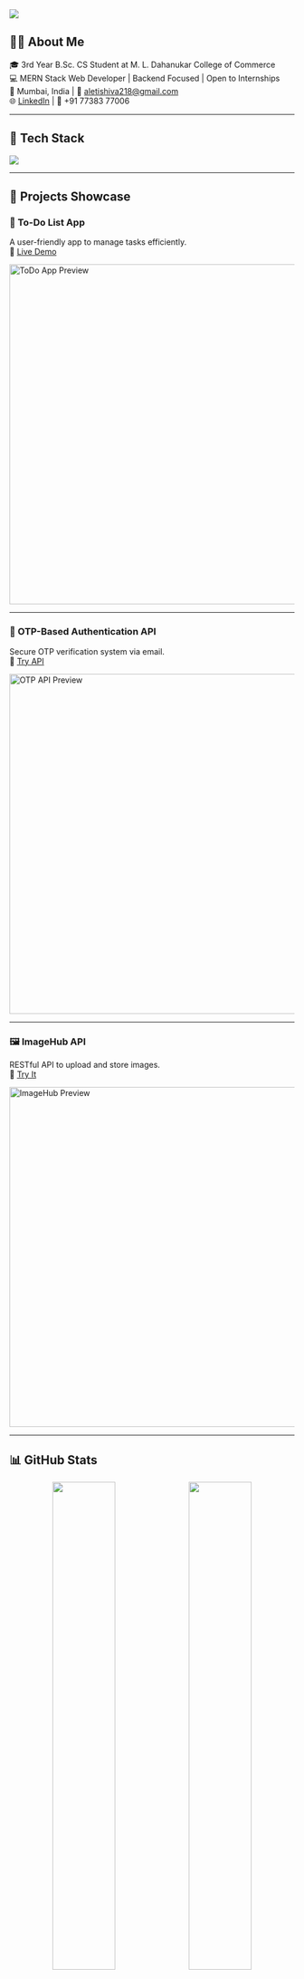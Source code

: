 <!-- Banner -->
<img src="https://capsule-render.vercel.app/api?type=waving&color=0:0f5132,100:1e7e34&height=180&section=header&text=Hi,%20I%27m%20Shiva%20Aleti!&fontSize=32&fontAlignY=35&desc=Passionate%20MERN%20Stack%20Developer%20%7C%203rd%20Year%20CS%20Student&descAlignY=50&descAlign=50&fontColor=d4edda" />

<!-- Introduction -->
## 👨‍💻 About Me

🎓 3rd Year B.Sc. CS Student at M. L. Dahanukar College of Commerce  
💻 MERN Stack Web Developer | Backend Focused | Open to Internships  
📍 Mumbai, India | 📧 aletishiva218@gmail.com  
🌐 [LinkedIn](https://linkedin.com/in/shiva-aleti-b06443237/) | 📱 +91 77383 77006

---

<!-- Skills Section -->
## 💼 Tech Stack

<p align="left">
  <img src="https://skillicons.dev/icons?i=js,ts,nodejs,express,react,mongodb,postgres,php,html,css,tailwind,git,github" />
</p>

---

<!-- Project Section -->
## 🚀 Projects Showcase

### 📌 To-Do List App  
A user-friendly app to manage tasks efficiently.  
🔗 [Live Demo](https://todo-listwebapplication.netlify.app)

<img src="https://user-images.githubusercontent.com/00000000/your-image.gif" width="600" alt="ToDo App Preview" /> <!-- Replace with actual preview -->

---

### 🔐 OTP-Based Authentication API  
Secure OTP verification system via email.  
🔗 [Try API](https://otp-verification-server-6rwu.onrender.com/api/register)

<img src="https://user-images.githubusercontent.com/00000000/otp-preview.gif" width="600" alt="OTP API Preview" />

---

### 🖼️ ImageHub API  
RESTful API to upload and store images.  
🔗 [Try It](https://imagehub-n7dz.onrender.com/api/upload)

<img src="https://user-images.githubusercontent.com/00000000/imagehub-demo.gif" width="600" alt="ImageHub Preview" />

---

<!-- GitHub Stats -->
## 📊 GitHub Stats

<p align="center">
  <img src="https://github-readme-stats.vercel.app/api?username=shivaaleti&show_icons=true&theme=radical" width="47%" />
  <img src="https://github-readme-stats.vercel.app/api/top-langs/?username=shivaaleti&layout=compact&theme=radical" width="47%" />
</p>

---

<!-- Certification -->
## 📜 Certifications

- Microsoft Excel 2019 Associate  
- Azure AI Fundamentals (AI-900)  
- Web Development with MongoDB & React  
- SQL for Beginners – Great Learning

---

<!-- Contact -->
## 🤝 Connect with Me

<p align="left">
  <a href="https://linkedin.com/in/shiva-aleti-b06443237/"><img src="https://img.shields.io/badge/LinkedIn-blue?style=for-the-badge&logo=linkedin" /></a>
  <a href="mailto:aletishiva218@gmail.com"><img src="https://img.shields.io/badge/Gmail-red?style=for-the-badge&logo=gmail&logoColor=white" /></a>
  <a href="https://github.com/shivaaleti"><img src="https://img.shields.io/badge/GitHub-black?style=for-the-badge&logo=github" /></a>
</p>

---

<!-- Footer Quote -->
> “Striving for simplicity in logic, clarity in code, and purpose in every project.”

<!-- Footer Wave -->
<img src="https://capsule-render.vercel.app/api?type=waving&color=0:0f5132,100:1e7e34&height=120&section=footer"/>
